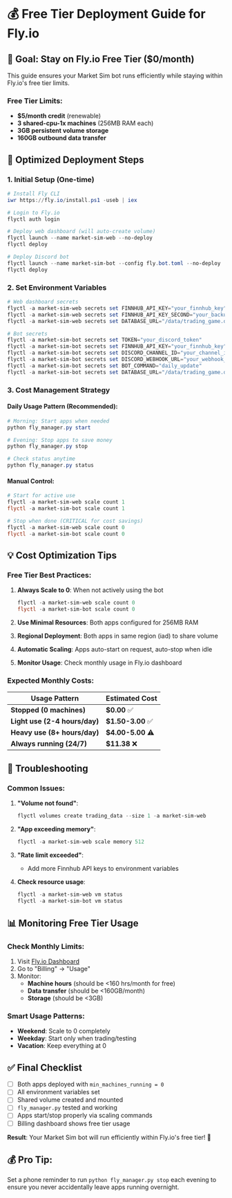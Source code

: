 # 💰 Free Tier Deployment Guide for Fly.io

## 🎯 **Goal: Stay on Fly.io Free Tier ($0/month)**

This guide ensures your Market Sim bot runs efficiently while staying within Fly.io's free tier limits.

### **Free Tier Limits:**
- **$5/month credit** (renewable)
- **3 shared-cpu-1x machines** (256MB RAM each)
- **3GB persistent volume storage**
- **160GB outbound data transfer**

## 🚀 **Optimized Deployment Steps**

### 1. **Initial Setup (One-time)**

```powershell
# Install Fly CLI
iwr https://fly.io/install.ps1 -useb | iex

# Login to Fly.io
flyctl auth login

# Deploy web dashboard (will auto-create volume)
flyctl launch --name market-sim-web --no-deploy
flyctl deploy

# Deploy Discord bot
flyctl launch --name market-sim-bot --config fly.bot.toml --no-deploy
flyctl deploy
```

### 2. **Set Environment Variables**

```powershell
# Web dashboard secrets
flyctl -a market-sim-web secrets set FINNHUB_API_KEY="your_finnhub_key"
flyctl -a market-sim-web secrets set FINNHUB_API_KEY_SECOND="your_backup_key"
flyctl -a market-sim-web secrets set DATABASE_URL="/data/trading_game.db"

# Bot secrets
flyctl -a market-sim-bot secrets set TOKEN="your_discord_token"
flyctl -a market-sim-bot secrets set FINNHUB_API_KEY="your_finnhub_key"
flyctl -a market-sim-bot secrets set DISCORD_CHANNEL_ID="your_channel_id"
flyctl -a market-sim-bot secrets set DISCORD_WEBHOOK_URL="your_webhook_url"
flyctl -a market-sim-bot secrets set BOT_COMMAND="daily_update"
flyctl -a market-sim-bot secrets set DATABASE_URL="/data/trading_game.db"
```

### 3. **Cost Management Strategy**

#### **Daily Usage Pattern (Recommended):**

```powershell
# Morning: Start apps when needed
python fly_manager.py start

# Evening: Stop apps to save money
python fly_manager.py stop

# Check status anytime
python fly_manager.py status
```

#### **Manual Control:**

```powershell
# Start for active use
flyctl -a market-sim-web scale count 1
flyctl -a market-sim-bot scale count 1

# Stop when done (CRITICAL for cost savings)
flyctl -a market-sim-web scale count 0
flyctl -a market-sim-bot scale count 0
```

## 💡 **Cost Optimization Tips**

### **Free Tier Best Practices:**

1. **Always Scale to 0**: When not actively using the bot
   ```powershell
   flyctl -a market-sim-web scale count 0
   flyctl -a market-sim-bot scale count 0
   ```

2. **Use Minimal Resources**: Both apps configured for 256MB RAM

3. **Regional Deployment**: Both apps in same region (iad) to share volume

4. **Automatic Scaling**: Apps auto-start on request, auto-stop when idle

5. **Monitor Usage**: Check monthly usage in Fly.io dashboard

### **Expected Monthly Costs:**

| Usage Pattern | Estimated Cost |
|---------------|----------------|
| **Stopped (0 machines)** | **$0.00** ✅ |
| **Light use (2-4 hours/day)** | **$1.50-3.00** ✅ |
| **Heavy use (8+ hours/day)** | **$4.00-5.00** ⚠️ |
| **Always running (24/7)** | **$11.38** ❌ |

## 🔧 **Troubleshooting**

### **Common Issues:**

1. **"Volume not found"**:
   ```powershell
   flyctl volumes create trading_data --size 1 -a market-sim-web
   ```

2. **"App exceeding memory"**:
   ```powershell
   flyctl -a market-sim-web scale memory 512
   ```

3. **"Rate limit exceeded"**:
   - Add more Finnhub API keys to environment variables

4. **Check resource usage**:
   ```powershell
   flyctl -a market-sim-web vm status
   flyctl -a market-sim-bot vm status
   ```

## 📊 **Monitoring Free Tier Usage**

### **Check Monthly Limits:**

1. Visit [Fly.io Dashboard](https://fly.io/dashboard)
2. Go to "Billing" → "Usage"
3. Monitor:
   - **Machine hours** (should be <160 hrs/month for free)
   - **Data transfer** (should be <160GB/month)
   - **Storage** (should be <3GB)

### **Smart Usage Patterns:**

- **Weekend**: Scale to 0 completely
- **Weekday**: Start only when trading/testing
- **Vacation**: Keep everything at 0

## ✅ **Final Checklist**

- [ ] Both apps deployed with `min_machines_running = 0`
- [ ] All environment variables set
- [ ] Shared volume created and mounted
- [ ] `fly_manager.py` tested and working
- [ ] Apps start/stop properly via scaling commands
- [ ] Billing dashboard shows free tier usage

**Result**: Your Market Sim bot will run efficiently within Fly.io's free tier! 🎉

## 💰 **Pro Tip**: 
Set a phone reminder to run `python fly_manager.py stop` each evening to ensure you never accidentally leave apps running overnight.
